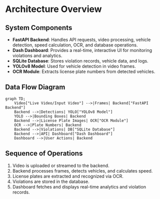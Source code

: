 # Architecture Overview

## System Components

- **FastAPI Backend**: Handles API requests, video processing, vehicle detection, speed calculation, OCR, and database operations.
- **Dash Dashboard**: Provides a real-time, interactive UI for monitoring violations and analytics.
- **SQLite Database**: Stores violation records, vehicle data, and logs.
- **YOLOv8 Model**: Used for vehicle detection in video frames.
- **OCR Module**: Extracts license plate numbers from detected vehicles.

## Data Flow Diagram

```mermaid
graph TD;
    Video["Live Video/Input Video"] -->|Frames| Backend["FastAPI Backend"]
    Backend -->|Detections| YOLO["YOLOv8 Model"]
    YOLO -->|Bounding Boxes| Backend
    Backend -->|License Plate Images| OCR["OCR Module"]
    OCR -->|Plate Numbers| Backend
    Backend -->|Violations| DB["SQLite Database"]
    Backend -->|API| Dashboard["Dash Dashboard"]
    Dashboard -->|User Actions| Backend
```

## Sequence of Operations
1. Video is uploaded or streamed to the backend.
2. Backend processes frames, detects vehicles, and calculates speed.
3. License plates are extracted and recognized via OCR.
4. Violations are stored in the database.
5. Dashboard fetches and displays real-time analytics and violation records. 